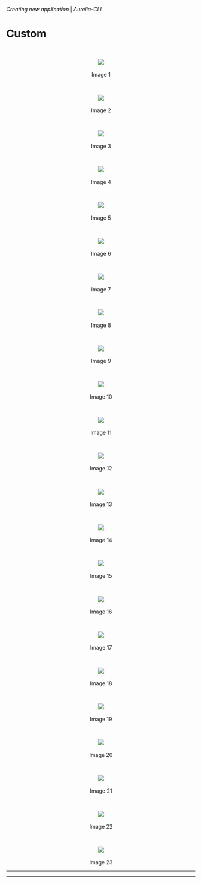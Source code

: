 _Creating new application_ | _Aurelia-CLI_
# Custom
<br>
<p align=center>
  <img src="https://cloud.githubusercontent.com/assets/2712405/17986728/234d84be-6aea-11e6-8320-0c10376ef56c.png"></img>
 <br><br>
Image 1
</p>

<br>
<p align=center>
  <img src="https://cloud.githubusercontent.com/assets/2712405/17986764/5f872ade-6aea-11e6-8fd4-7ffb08f3a999.png"></img>
 <br><br>
Image 2
</p>

<br>
<p align=center>
  <img src="https://cloud.githubusercontent.com/assets/2712405/17986798/8f3c7e0a-6aea-11e6-83b7-0fa3c9250952.png"></img>
 <br><br>
Image 3
</p>

<br>
<p align=center>
  <img src="https://cloud.githubusercontent.com/assets/2712405/17986829/b45245a8-6aea-11e6-9793-cf35c6ae3620.png"></img>
 <br><br>
Image 4
</p>

<br>
<p align=center>
  <img src="https://cloud.githubusercontent.com/assets/2712405/17986865/dc0b6070-6aea-11e6-8a87-72c8692a5e89.png"></img>
 <br><br>
Image 5
</p>

<br>
<p align=center>
  <img src="https://cloud.githubusercontent.com/assets/2712405/17986897/067f9592-6aeb-11e6-9041-705d93ebdf6e.png"></img>
 <br><br>
Image 6
</p>

<br>
<p align=center>
  <img src="https://cloud.githubusercontent.com/assets/2712405/17986934/2dd77218-6aeb-11e6-99ca-e2bef5583ca8.png"></img>
 <br><br>
Image 7
</p>

<br>
<p align=center>
  <img src="https://cloud.githubusercontent.com/assets/2712405/17986961/5b4b6d80-6aeb-11e6-90c8-d2d4922f137b.png"></img>
 <br><br>
Image 8
</p>

<br>
<p align=center>
  <img src="https://cloud.githubusercontent.com/assets/2712405/17987075/fcf8937e-6aeb-11e6-9dc3-5f511a4a8e66.png"></img>
 <br><br>
Image 9
</p>

<br>
<p align=center>
  <img src="https://cloud.githubusercontent.com/assets/2712405/17987184/9031b0f8-6aec-11e6-8620-235c930e533a.png"></img>
 <br><br>
Image 10
</p>

<br>
<p align=center>
  <img src="https://cloud.githubusercontent.com/assets/2712405/17987221/cdd13780-6aec-11e6-993c-767339ef3a0b.png"></img>
 <br><br>
Image 11
</p>

<br>
<p align=center>
  <img src="https://cloud.githubusercontent.com/assets/2712405/17987264/02271f7c-6aed-11e6-9e1c-a9be6c35f679.png"></img>
 <br><br>
Image 12
</p>

<br>
<p align=center>
  <img src="https://cloud.githubusercontent.com/assets/2712405/17987306/323a0508-6aed-11e6-89da-636cce6e1204.png"></img>
 <br><br>
Image 13
</p>

<br>
<p align=center>
  <img src="https://cloud.githubusercontent.com/assets/2712405/17987327/5569740a-6aed-11e6-9484-41bd3a7089cb.png"></img>
 <br><br>
Image 14
</p>

<br>
<p align=center>
  <img src="https://cloud.githubusercontent.com/assets/2712405/17987362/8e974856-6aed-11e6-8e7b-699e376887b8.png"></img>
 <br><br>
Image 15
</p>

<br>
<p align=center>
  <img src="https://cloud.githubusercontent.com/assets/2712405/17987392/bc070e20-6aed-11e6-976c-4aa1392ed057.png"></img>
 <br><br>
Image 16
</p>

<br>
<p align=center>
  <img src="https://cloud.githubusercontent.com/assets/2712405/17987419/e97b3958-6aed-11e6-9306-3d347848437b.png"></img>
 <br><br>
Image 17
</p>

<br>
<p align=center>
  <img src="https://cloud.githubusercontent.com/assets/2712405/17987453/1281d9c4-6aee-11e6-8215-03378c0dfe59.png"></img>
 <br><br>
Image 18
</p>

<br>
<p align=center>
  <img src="https://cloud.githubusercontent.com/assets/2712405/17987505/446edefa-6aee-11e6-81f8-8136b563b869.png"></img>
 <br><br>
Image 19
</p>

<br>
<p align=center>
  <img src="https://cloud.githubusercontent.com/assets/2712405/17987536/6dbc0e68-6aee-11e6-8d04-0842d3aadc93.png"></img>
 <br><br>
Image 20
</p>

<br>
<p align=center>
  <img src="https://cloud.githubusercontent.com/assets/2712405/17987589/aa726d70-6aee-11e6-92f9-8f2a731ae00a.png"></img>
 <br><br>
Image 21
</p>

<br>
<p align=center>
  <img src="https://cloud.githubusercontent.com/assets/2712405/17987630/f4118ccc-6aee-11e6-8b91-e5ab16aaa08b.png"></img>
 <br><br>
Image 22
</p>

<br>
<p align=center>
  <img src="https://cloud.githubusercontent.com/assets/2712405/17987661/1b0f1d1c-6aef-11e6-88bb-dcfcff04225d.png"></img>
 <br><br>
Image 23
</p>

***
***












